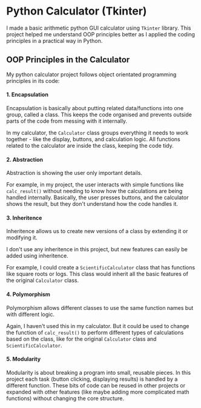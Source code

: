 # Python Calculator (Tkinter)

I made a basic arithmetic python GUI calculator using `Tkinter` library. This project helped me 
understand OOP principles better as I applied the coding principles in a practical way in Python.

## OOP Principles in the Calculator 
My python calculator project follows object orientated programming principles in its code:

#### 1. Encapsulation
Encapsulation is basically about putting related data/functions into one group, called a class.
This keeps the code organised and prevents outside parts of the code from messing with
it internally.

In my calculator, the `Calculator` class groups everything it needs to work together - 
like the display, buttons, and calculation logic. All functions related to the calculator
are inside the class, keeping the code tidy.

#### 2. Abstraction
Abstraction is showing the user only important details. 

For example, in my project, the user interacts with simple functions like `calc_result()`
without needing to know how the calculations are being handled internally. 
Basically, the user presses buttons, and the calculator shows the result, but they don't
understand how the code handles it.

#### 3. Inheritence
Inheritence allows us to create new versions of a class by extending it or modifying it.

I don't use any inheritence in this project, but new features can easily be added using
inheritence.

For example, I could create a `ScientificCalculator` class that has functions like square
roots or logs. This class would inherit all the basic features of the original `Calculator`
class.


#### 4. Polymorphism
Polymorphism allows different classes to use the same function names but with different
logic. 

Again, I haven't used this in my calculator. But it could be used to change the function
of `calc_result()` to perform different types of calculations based on the class, like
for the original `Calculator` class and `ScientificCalculator`.

#### 5. Modularity
Modularity is about breaking a program into small, reusable pieces.
In this project each task (button clicking, displaying results) is handled by a different 
function. These bits of code can be reused in other projects or expanded with other features
(like maybe adding more complicated math functions) without changing the core structure.